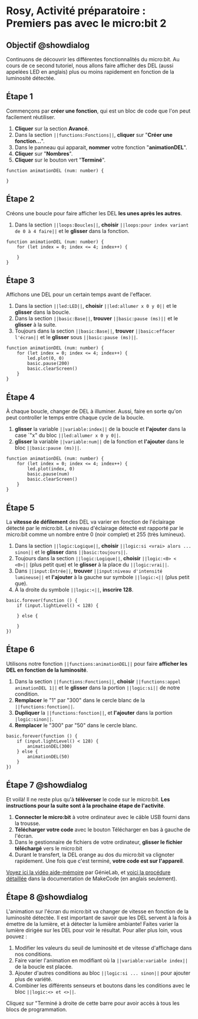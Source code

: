 # Rosy, Activité préparatoire : Premiers pas avec le micro:bit 2

## Objectif @showdialog

Continuons de découvrir les différentes fonctionnalités du micro:bit. Au cours de ce second tutoriel, nous allons faire afficher des DEL (aussi appelées LED en anglais) plus ou moins rapidement en fonction de la luminosité détectée.


## Étape 1

Commençons par **créer une fonction**, qui est un bloc de code que l'on peut facilement réutiliser.

1. **Cliquer** sur la section **Avancé**.
2. Dans la section ``||functions:Fonctions||``, **cliquer** sur "**Créer une fonction...**".
3. Dans le panneau qui apparait, **nommer** votre fonction "**animationDEL**".
4. **Cliquer** sur "**Nombres**".
5. **Cliquer** sur le bouton vert "**Terminé**".

<!-- <img alt="Animation de l'assemblage des blocs de programmation de l'étape 12." src="https://raw.githubusercontent.com/GenieLabMtl/Rosy_microbit/master/static/images/Activity_01/Rosy_Act1_07.gif" width="80%"> -->

```blocks
function animationDEL (num: number) {
    
}
```


## Étape 2

Créons une boucle pour faire afficher les DEL **les unes après les autres**.

1. Dans la section ``||loops:Boucles||``, **choisir** ``||loops:pour index variant de 0 à 4 faire||`` et le **glisser** dans la fonction.


```blocks
function animationDEL (num: number) {
    for (let index = 0; index <= 4; index++) {

    }
}
```


## Étape 3

Affichons une DEL pour un certain temps avant de l'effacer.

1. Dans la section ``||led:LED||``, **choisir** ``||led:allumer x 0 y 0||`` et le **glisser** dans la boucle.
2. Dans la section ``||basic:Base||``, **trouver** ``||basic:pause (ms)||`` et le **glisser** à la suite.
3. Toujours dans la section ``||basic:Base||``, **trouver** ``||basic:effacer l'écran||`` et le **glisser** sous ``||basic:pause (ms)||``.


```blocks
function animationDEL (num: number) {
    for (let index = 0; index <= 4; index++) {
        led.plot(0, 0)
        basic.pause(200)
        basic.clearScreen()
    }
}
```


## Étape 4

À chaque boucle, changer de DEL à illuminer. Aussi, faire en sorte qu'on peut controller le temps entre chaque cycle de la boucle. 

1. **glisser** la variable ``||variable:index||`` de la boucle et **l'ajouter** dans la case `"x" du bloc ``||led:allumer x 0 y 0||``.
2. **glisser** la variable ``||variable:num||`` de la fonction et **l'ajouter** dans le bloc ``||basic:pause (ms)||``.


```blocks
function animationDEL (num: number) {
    for (let index = 0; index <= 4; index++) {
        led.plot(index, 0)
        basic.pause(num)
        basic.clearScreen()
    }
}
```


## Étape 5

La **vitesse de défilement** des DEL va varier en fonction de l'éclairage détecté par le micro:bit. Le niveau d'éclairage détecté est rapporté par le micro:bit comme un nombre entre 0 (noir complet) et 255 (très lumineux).

1. Dans la section ``||logic:Logique||``, **choisir** ``||logic:si <vrai> alors ... sinon||`` et le **glisser** dans ``||basic:toujours||``.
2. Toujours dans la section ``||logic:Logique||``, **choisir** ``||logic:<0> < <0>||`` (plus petit que) et le **glisser** à la place du ``||logic:vrai||``.
3. Dans ``||input:Entrée||``, **trouver** ``||input:niveau d'intensité lumineuse||`` et **l'ajouter** à la gauche sur symbole ``||logic:<||`` (plus petit que).
4. À la droite du symbole ``||logic:<||``, **inscrire 128**.


```blocks
basic.forever(function () {
    if (input.lightLevel() < 128) {
        
    } else {
        
    }
})
```


## Étape 6

Utilisons notre fonction ``||functions:animationDEL||`` pour faire **afficher les DEL en fonction de la luminosité**.

1. Dans la section ``||functions:Fonctions||``, **choisir** ``||functions:appel animationDEL 1||`` et le **glisser** dans la portion ``||logic:si||`` de notre condition.
2. **Remplacer** le "1" par "300" dans le cercle blanc de la ``||functions:fonction||``.
3. **Dupliquer** la ``||functions:fonction||``, et **l'ajouter** dans la portion ``|logic:sinon||``.
4. **Remplacer** le "300" par "50" dans le cercle blanc.


```blocks
basic.forever(function () {
    if (input.lightLevel() < 128) {
        animationDEL(300)
    } else {
        animationDEL(50)
    }
})
```


## Étape 7 @showdialog

Et voilà! Il ne reste plus qu'à **téléverser** le code sur le micro:bit. **Les instructions pour la suite sont à la prochaine étape de l'activité**.

1. **Connecter le micro:bit** à votre ordinateur avec le câble USB fourni dans la trousse.
2. **Télécharger votre code** avec le bouton Télécharger en bas à gauche de l'écran.
3. Dans le gestionnaire de fichiers de votre ordinateur, **glisser le fichier téléchargé** vers le micro:bit
4. Durant le transfert, la DEL orange au dos du micro:bit va clignoter rapidement. Une fois que c'est terminé, **votre code est sur l'appareil**.

[Voyez ici la vidéo aide-mémoire](https://youtu.be/H8utNPE3sJo) par GénieLab, et [voici la procédure détaillée](https://makecode.microbit.org/device/usb) dans la documentation de MakeCode (en anglais seulement).


## Étape 8 @showdialog

L'animation sur l'écran du micro:bit va changer de vitesse en fonction de la luminosité détectée. Il est important de savoir que les DEL servent à la fois à émettre de la lumière, et à détecter la lumière ambiante! Faites varier la lumière dirigée sur les DEL pour voir le résultat. Pour aller plus loin, vous pouvez :

1. Modifier les valeurs du seuil de luminosité et de vitesse d'affichage dans nos conditions.
2. Faire varier l'animation en modifiant où la ``||variable:variable index||`` de la boucle est placée.
3. Ajouter d'autres conditions au bloc ``||logic:si ... sinon||`` pour ajouter plus de variété.
4. Combiner les différents senseurs et boutons dans les conditions avec le bloc ``||logic:<> et <>||``.

Cliquez sur "Terminé à droite de cette barre pour avoir accès à tous les blocs de programmation.